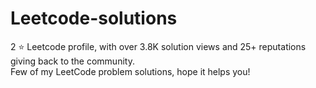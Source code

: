 # Leetcode-solutions
2 ⭐️ Leetcode profile, with over 3.8K solution views and 25+ reputations giving back to the community.
<br>
Few of my LeetCode problem solutions, hope it helps you!

